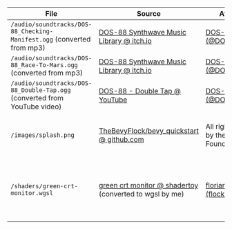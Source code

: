 |File|Source|Attribution|License|
|---|---|---|---|
|`/audio/soundtracks/DOS-88_Checking-Manifest.ogg` (converted from mp3)|[DOS-88 Synthwave Music Library @ itch.io](https://dos88.itch.io/dos-88-music-library)|[DOS-88 (@DOSEightyEight)](https://dos88.bandcamp.com/)|[CC-0](https://creativecommons.org/public-domain/cc0/)|
|`/audio/soundtracks/DOS-88_Race-To-Mars.ogg` (converted from mp3)|[DOS-88 Synthwave Music Library @ itch.io](https://dos88.itch.io/dos-88-music-library)|[DOS-88 (@DOSEightyEight)](https://dos88.bandcamp.com/)|[CC-0](https://creativecommons.org/public-domain/cc0/)|
|`/audio/soundtracks/DOS-88_Double-Tap.ogg` (converted from YouTube video)|[DOS-88 - Double Tap @ YouTube](https://www.youtube.com/watch?v=oJBlkuF0a9o)|[DOS-88 (@DOSEightyEight)](https://dos88.bandcamp.com/)|[CC-0](https://creativecommons.org/public-domain/cc0/)|
|`/images/splash.png`|[TheBevyFlock/bevy_quickstart @ github.com](https://github.com/TheBevyFlock/bevy_quickstart)|All rights reserved by the Bevy Foundation.|Permission granted for splash screen use when unmodified.|
|`/shaders/green-crt-monitor.wgsl`|[green crt monitor @ shadertoy](https://www.shadertoy.com/view/MtdSWn) (converted to wgsl by me)|[florian berger (flockaroo)](https://www.shadertoy.com/user/flockaroo)|Creative Commons Attribution-NonCommercial-ShareAlike 3.0 Unported License|
